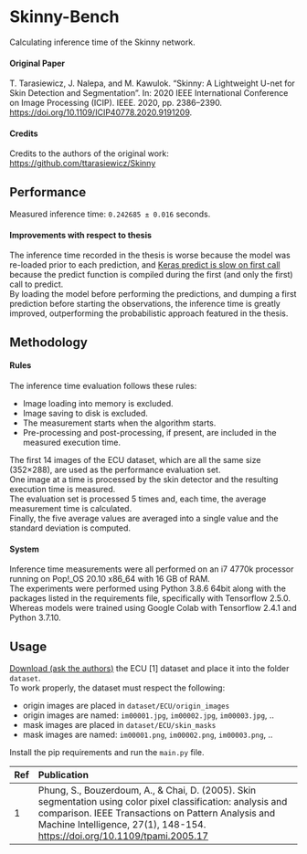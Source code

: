 [ecu]: https://documents.uow.edu.au/~phung/download.html "ECU download page"


# Skinny-Bench
Calculating inference time of the Skinny network.  

#### Original Paper
T. Tarasiewicz, J. Nalepa, and M. Kawulok. “Skinny: A Lightweight U-net for Skin Detection and Segmentation”. In: 2020 IEEE International Conference on Image Processing (ICIP). IEEE. 2020, pp. 2386–2390. https://doi.org/10.1109/ICIP40778.2020.9191209.

#### Credits
Credits to the authors of the original work: 
https://github.com/ttarasiewicz/Skinny


## Performance

Measured inference time: `0.242685 ± 0.016` seconds.

#### Improvements with respect to thesis
[slow]: https://github.com/tensorflow/tensorflow/issues/39458 "Keras predict is slow on first call"
The inference time recorded in the thesis is worse because the model
was re-loaded prior to each prediction, and [Keras predict is slow on first call][slow]
because the predict function is compiled during the first (and only the first) call to predict.  
By loading the model before performing the predictions, and dumping a first prediction
before starting the observations, the inference time is greatly improved, 
outperforming the probabilistic approach featured in the thesis.


## Methodology

#### Rules
The inference time evaluation follows these rules:
- Image loading into memory is excluded.
- Image saving to disk is excluded.
- The measurement starts when the algorithm starts.
- Pre-processing and post-processing, if present, are included in the measured execution time.

The first 14 images of the ECU dataset, which are all the same size (352×288), are used as
the performance evaluation set.  
One image at a time is processed by the skin detector and the resulting execution time
is measured.  
The evaluation set is processed 5 times and, each time, the average
measurement time is calculated.  
Finally, the five average values are averaged into a single value
and the standard deviation is computed.


#### System
Inference time measurements were all performed on an i7 4770k processor
running on Pop!_OS 20.10 x86_64 with 16 GB of RAM.  
The experiments were performed using Python 3.8.6 64bit along with the
packages listed in the requirements file, specifically with Tensorflow 2.5.0.
Whereas models were trained using Google Colab with Tensorflow 2.4.1 and Python 3.7.10.

## Usage

[Download (ask the authors)][ecu] the ECU [1] dataset and place it into the folder `dataset`.  
To work properly, the dataset must respect the following:
- origin images are placed in `dataset/ECU/origin_images`
- origin images are named: `im00001.jpg`, `im00002.jpg`, `im00003.jpg`, ..
- mask images are placed in `dataset/ECU/skin_masks`
- mask images are named: `im00001.png`, `im00002.png`, `im00003.png`, ..

Install the pip requirements and run the `main.py` file.

| Ref   | Publication |
| :---  | :--- |
| 1     | Phung, S., Bouzerdoum, A., & Chai, D. (2005). Skin segmentation using color pixel classification: analysis and comparison. IEEE Transactions on Pattern Analysis and Machine Intelligence, 27(1), 148-154. https://doi.org/10.1109/tpami.2005.17  |
